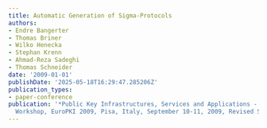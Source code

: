 ```yaml
---
title: Automatic Generation of Sigma-Protocols
authors:
- Endre Bangerter
- Thomas Briner
- Wilko Henecka
- Stephan Krenn
- Ahmad-Reza Sadeghi
- Thomas Schneider
date: '2009-01-01'
publishDate: '2025-05-18T16:29:47.285206Z'
publication_types:
- paper-conference
publication: '*Public Key Infrastructures, Services and Applications - 6th European
  Workshop, EuroPKI 2009, Pisa, Italy, September 10-11, 2009, Revised Selected Papers*'
---
```

